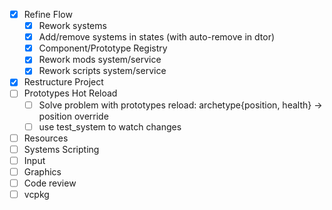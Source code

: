 - [x] Refine Flow
    - [x] Rework systems
    - [x] Add/remove systems in states (with auto-remove in dtor)
    - [x] Component/Prototype Registry
    - [x] Rework mods system/service
    - [x] Rework scripts system/service
- [x] Restructure Project
- [ ] Prototypes Hot Reload
    - [ ] Solve problem with prototypes reload: archetype{position, health} -> position override
    - [ ] use test_system to watch changes
- [ ] Resources
- [ ] Systems Scripting
- [ ] Input
- [ ] Graphics
- [ ] Code review
- [ ] vcpkg
